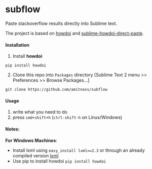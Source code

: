 # subflow
Paste stackoverflow results directly into Sublime text.

The project is based on [howdoi](https://github.com/gleitz/howdoi) and [sublime-howdoi-direct-paste](https://github.com/azac/sublime-howdoi-direct-paste).

#### Installation

1. Install **howdoi** 

  ```shell
  pip install howdoi
  ```

2. Clone this repo into `Packages` directory [Sublime Text 2 menu >> Preferences >> Browse Packages...]  
  ```
  git clone https://github.com/amitness/subflow
  ```

#### Usage

1. write what you need to do
2. press `cmd+shift+h` (`ctrl-shift-h` on Linux/Windows) 



#### Notes:
**For Windows Machines**:
  - Install lxml using `easy_install lxml==2.3` or through an already compiled version [lxml](http://www.lfd.uci.edu/~gohlke/pythonlibs/#lxml)
  - Use pip to install howdoi `pip install howdoi`
